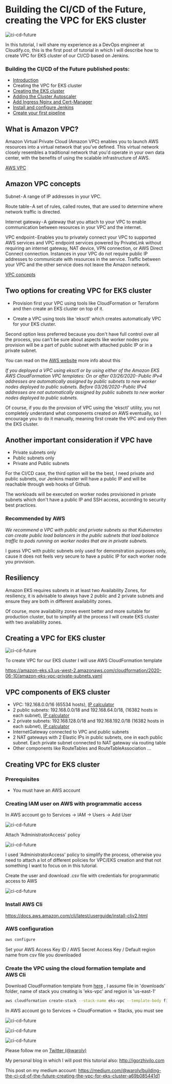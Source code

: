 # Building the CI/CD of the Future, creating the VPC for EKS cluster

![ci-cd-future](images/vpc/1.png)

In this tutorial, I will share my experience as a DevOps engineer at Cloudify.co, this is the first post of tutorial in which I will describe how to create VPC for EKS cluster of our CI/CD based on Jenkins.

### Building the CI/CD of the Future published posts:

* [Introduction](README.md)
* Creating the VPC for EKS cluster
* [Creating the EKS cluster](eks.md)
* [Adding the Cluster Autoscaler](cluster-autoscaler.md)
* [Add Ingress Nginx and Cert-Manager](ingress-cert-manager.md)
* [Install and configure Jenkins](jenkins.md)
* [Create your first pipeline](pipeline.md)

## What is Amazon VPC?

Amazon Virtual Private Cloud (Amazon VPC) enables you to launch AWS resources into a virtual network that you've defined. This virtual network closely resembles a traditional network that you'd operate in your own data center, with the benefits of using the scalable infrastructure of AWS.

[AWS VPC](https://docs.aws.amazon.com/vpc/latest/userguide/what-is-amazon-vpc.html)

## Amazon VPC concepts

Subnet - A range of IP addresses in your VPC.

Route table - A set of rules, called routes, that are used to determine where network traffic is directed.

Internet gateway - A gateway that you attach to your VPC to enable communication between resources in your VPC and the internet.

VPC endpoint - Enables you to privately connect your VPC to supported AWS services and VPC endpoint services powered by PrivateLink without requiring an internet gateway, NAT device, VPN connection, or AWS Direct Connect connection. Instances in your VPC do not require public IP addresses to communicate with resources in the service. Traffic between your VPC and the other service does not leave the Amazon network.

[VPC concepts](https://docs.aws.amazon.com/vpc/latest/userguide/VPC_Subnets.html)

## Two options for creating VPC for EKS cluster

* Provision first your VPC using tools like CloudFormation or Terraform and then create an EKS cluster on top of it.

* Create a VPC using tools like 'eksctl' which creates automatically VPC for your EKS cluster.

Second option less preferred because you don't have full control over all the process, you can't be sure about aspects like worker nodes you provision will be a part of public subnet with attached public IP or in a private subnet.

You can read on the [AWS website](https://docs.aws.amazon.com/eks/latest/userguide/create-public-private-vpc.html
) more info about this

*If you deployed a VPC using eksctl or by using either of the Amazon EKS AWS CloudFormation VPC templates:
On or after 03/26/2020 - Public IPv4 addresses are automatically assigned by public subnets to new worker nodes deployed to public subnets.
Before 03/26/2020 - Public IPv4 addresses are not automatically assigned by public subnets to new worker nodes deployed to public subnets.*

Of course, if you do the provision of VPC using the 'eksctl' utility, you not completely understand what components created on AWS eventually, so I encourage you to do it manually, meaning first create the VPC and only then the EKS cluster.

## Another important consideration if VPC have

* Private subnets only
* Public subnets only
* Private and Public subnets

For the CI/CD case, the third option will be the best, I need private and public subnets, our Jenkins master will have a public IP and will be reachable through web hooks of Github. 

The workloads will be executed on worker nodes provisioned in private subnets which don't have a public IP and SSH access, according to security best practices.

### Recommended by AWS

*We recommend a VPC with public and private subnets so that Kubernetes can create public load balancers in the public subnets that load balance traffic to pods running on worker nodes that are in private subnets.*

I guess VPC with public subnets only used for demonstration purposes only, cause it does not feels very secure to have a public IP for each worker node you provision.

## Resiliency

Amazon EKS requires subnets in at least two Availability Zones, for resiliency, it is advisable to always have 2 public and 2 private subnets and ensure they are both in different availability zones.

Of course, more availability zones event better and more suitable for production cluster, but to simplify all the process I will create EKS cluster with two availability zones.

## Creating a VPC for EKS cluster

![ci-cd-future](images/vpc/2.png)

To create VPC for our EKS cluster I will use AWS CloudFormation template

https://amazon-eks.s3.us-west-2.amazonaws.com/cloudformation/2020-06-10/amazon-eks-vpc-private-subnets.yaml

## VPC components of EKS cluster

* VPC: 192.168.0.0/16 (65534 hosts), [IP calculator](https://medium.com/r/?url=http%3A%2F%2Fjodies.de%2Fipcalc%3Fhost%3D192.168.0.0%26mask1%3D16%26mask2%3D)
* 2 public subnets: 192.168.0.0/18 and 192.168.64.0/18, (16382 hosts in each subnet), [IP calculator](https://medium.com/r/?url=http%3A%2F%2Fjodies.de%2Fipcalc%3Fhost%3D192.168.0.0%26mask1%3D18%26mask2%3D)
* 2 private subnets: 192.168.128.0/18 and 192.168.192.0/18 (16382 hosts in each subnet), [IP calculator](https://medium.com/r/?url=http%3A%2F%2Fjodies.de%2Fipcalc%3Fhost%3D192.168.128.0%26mask1%3D18%26mask2%3D)
* InternetGateway connected to VPC and public subnets
* 2 NAT gateways with 2 Elastic IPs in public subnets, one in each public subnet. Each private subnet connected to NAT gateway via routing table
* Other components like RouteTables and RouteTableAssociation …

## Creating VPC for EKS cluster

### Prerequisites

* You must have an AWS account

### Creating IAM user on AWS with programmatic access

In AWS account go to Services -> IAM -> Users -> Add User

![ci-cd-future](images/vpc/3.png)

Attach 'AdministratorAccess' policy

![ci-cd-future](images/vpc/4.png)

I used 'AdministratorAccess' policy to simplify the process, otherwise you need to attach a lot of different policies for VPC/EKS creation and that not something I want to focus on in this tutorial.

Create the user and download .csv file with credentials for programmatic access to AWS

![ci-cd-future](images/vpc/5.png)

### Install AWS Cli

https://docs.aws.amazon.com/cli/latest/userguide/install-cliv2.html

### AWS configuration

``` bash
aws configure
```

Set your AWS Access Key ID / AWS Secret Access Key / Default region name from csv file you downloaded

### Create the VPC using the cloud formation template and AWS Cli

Download CloudFormation template from [here](https://medium.com/r/?url=https%3A%2F%2Famazon-eks.s3.us-west-2.amazonaws.com%2Fcloudformation%2F2020-06-10%2Famazon-eks-vpc-private-subnets.yaml) , I assume file in 'downloads' folder, name of stack you creating is 'eks-vpc' and region is 'us-east-1'

``` bash
aws cloudformation create-stack --stack-name eks-vpc --template-body file:///Users/igor/downloads/eks-cluster/eks-cluster/amazon-eks-vpc-private-subnets.yaml --region=eu-west-1
```

In AWS account go to Services -> CloudFormation -> Stacks, you must see

![ci-cd-future](images/vpc/6.png)

![ci-cd-future](images/vpc/7.png)

![ci-cd-future](images/vpc/8.png)

Please follow me on [Twitter (@warolv)](https://twitter.com/warolv)

My personal blog in which I will post this tutorial also: http://igorzhivilo.com

This post on my medium account: https://medium.com/@warolv/building-the-ci-cd-of-the-future-creating-the-vpc-for-eks-cluster-a69b085441d1
